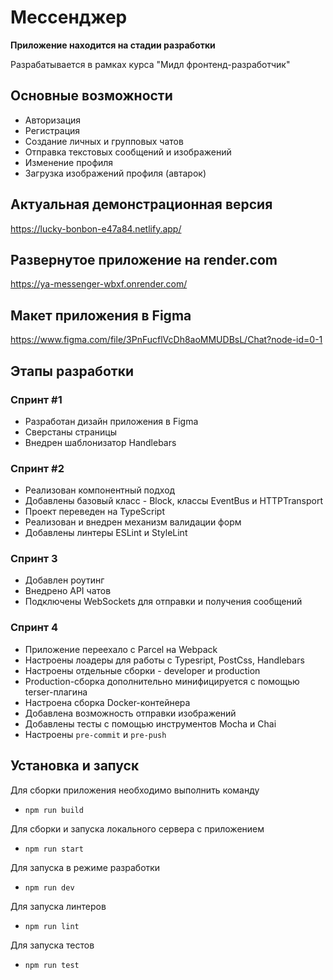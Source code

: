 # Мессенджер

**Приложение находится на стадии разработки**

Разрабатывается в рамках курса "Мидл фронтенд-разработчик"
## Основные возможности
* Авторизация
* Регистрация
* Создание личных и групповых чатов
* Отправка текстовых сообщений и изображений
* Изменение профиля
* Загрузка изображений профиля (автарок)
## Актуальная демонстрационная версия
https://lucky-bonbon-e47a84.netlify.app/
## Развернутое приложение на render.com
https://ya-messenger-wbxf.onrender.com/
## Макет приложения в Figma
https://www.figma.com/file/3PnFucflVcDh8aoMMUDBsL/Chat?node-id=0-1
## Этапы разработки
### Спринт #1
- Разработан дизайн приложения в Figma
- Сверстаны страницы
- Внедрен шаблонизатор Handlebars

### Спринт #2
- Реализован компонентный подход
- Добавлены базовый класс - Block, классы EventBus и HTTPTransport
- Проект переведен на TypeScript
- Реализован и внедрен механизм валидации форм
- Добавлены линтеры ESLint и StyleLint

### Спринт 3
- Добавлен роутинг
- Внедрено API чатов
- Подключены WebSockets для отправки и получения сообщений

### Спринт 4
- Приложение переехало с Parcel на Webpack
- Настроены лоадеры для работы с Typesript, PostCss, Handlebars
- Настроены отдельные сборки - developer и production
- Production-сборка дополнительно минифицируется с помощью terser-плагина
- Настроена сборка Docker-контейнера
- Добавлена возможность отправки изображений
- Добавлены тесты с помощью инструментов Mocha и Chai
- Настроены ```pre-commit``` и ```pre-push```
## Установка и запуск
Для сборки приложения необходимо выполнить команду
- ```npm run build```

Для сборки и запуска локального сервера с приложением
- ```npm run start```

Для запуска в режиме разработки
- ```npm run dev```

Для запуска линтеров
- ```npm run lint```

Для запуска тестов
- ```npm run test```

